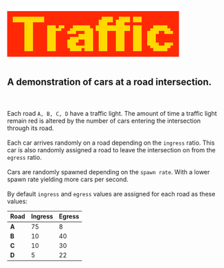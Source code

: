 ![Logo](https://github.com/sayersauce/Traffic/blob/master/res/title.png "Logo")
<br>
## A demonstration of cars at a road intersection.
<br><br>
Each road `A, B, C, D` have a traffic light. The amount of time a traffic light remain red is altered by the number of cars entering the intersection through its road.
<br><br>
Each car arrives randomly on a road depending on the `ingress` ratio. This car is also randomly assigned a road to leave the intersection on from the `egress` ratio.
<br><br>
Cars are randomly spawned depending on the `spawn rate`. With a lower spawn rate yielding more cars per second.
<br><br>
By default `ingress` and `egress` values are assigned for each road as these values:
<br>

Road | Ingress | Egress
--- | --- | ---
**A** | 75 | 8
**B** | 10 | 40
**C** | 10 | 30
**D** | 5 | 22
